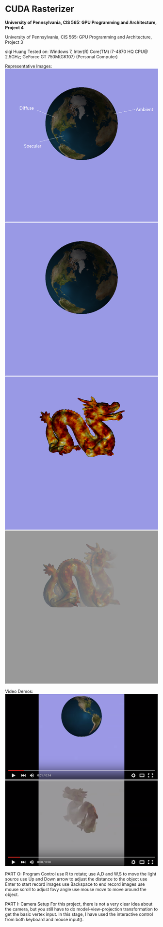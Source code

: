CUDA Rasterizer
===============

**University of Pennsylvania, CIS 565: GPU Programming and Architecture, Project 4**

University of Pennsylvania, CIS 565: GPU Programming and Architecture, Project 3

siqi Huang Tested on: Windows 7, Inter(R) Core(TM) i7-4870 HQ CPU@ 2.5GHz; GeForce GT 750M(GK107) (Personal Computer)

Representative Images:
![](image/earth_sample_explain.bmp)
![](image/earth_sample.bmp)
![](image/dragon_onfire.bmp)
![](image/dragon_onfire_infog.bmp)

Video Demos:
[![ScreenShot](image/earth_screenshot.png)](https://youtu.be/fJt1fT1zZMo)
[![ScreenShot](image/dragon_screenshot.png)](https://youtu.be/PqhqiYVQujU)

PART O: Program Control
use R to rotate;
use A,D and W,S to move the light source
use Up and Down arrow to adjust the distance to the object
use Enter to start record images
use Backspace to end record images
use mouse scroll to adjust fovy angle
use mouse move to move around the object.

PART I: Camera Setup
For this project, there is not a very clear idea about the camera, but you still have to do model-view-projection transformation to get the basic vertex input. In this stage, I have used the interactive control from both keyboard and mouse input(). 

